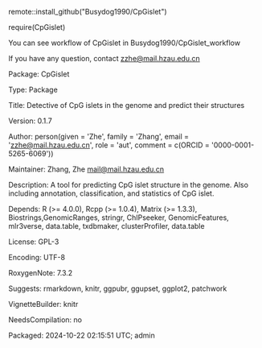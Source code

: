 remote::install_github("Busydog1990/CpGislet")

require(CpGislet)

You can see workflow of CpGislet in Busydog1990/CpGislet_workflow

If you have any question, contact zzhe@mail.hzau.edu.cn


Package: CpGislet

Type: Package

Title: Detective of CpG islets in the genome and predict their structures

Version: 0.1.7

Author: person(given = 'Zhe', family = 'Zhang', email = 'zzhe@mail.hzau.edu.cn', 
               role = 'aut', comment = c(ORCID = '0000-0001-5265-6069'))
               
Maintainer: Zhang, Zhe <mail@mail.hzau.edu.cn>

Description: A tool for predicting CpG islet structure in the genome. Also including annotation, classification, and statistics of CpG islet.

Depends: R (>= 4.0.0), Rcpp (>= 1.0.4), Matrix (>= 1.3.3), Biostrings,GenomicRanges, stringr, ChIPseeker, GenomicFeatures, mlr3verse, data.table, txdbmaker, clusterProfiler, data.table

License: GPL-3

Encoding: UTF-8

RoxygenNote: 7.3.2

Suggests: rmarkdown, knitr, ggpubr, ggupset, ggplot2, patchwork

VignetteBuilder: knitr

NeedsCompilation: no

Packaged: 2024-10-22 02:15:51 UTC; admin
